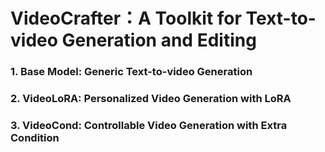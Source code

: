 # VideoCrafter：A Toolkit for Text-to-video Generation and Editing 

### 1. Base Model: Generic Text-to-video Generation

### 2. VideoLoRA: Personalized Video Generation with LoRA

### 3. VideoCond: Controllable Video Generation with Extra Condition
